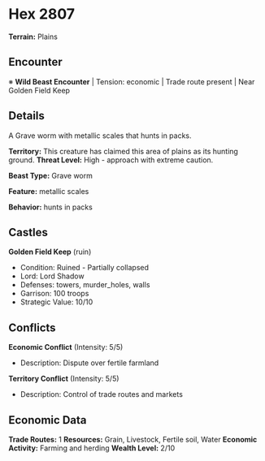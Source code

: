 # Hex 2807

**Terrain:** Plains

## Encounter
※ **Wild Beast Encounter** | Tension: economic | Trade route present | Near Golden Field Keep

## Details
A Grave worm with metallic scales that hunts in packs.

**Territory:** This creature has claimed this area of plains as its hunting ground.
**Threat Level:** High - approach with extreme caution.

**Beast Type:** Grave worm

**Feature:** metallic scales

**Behavior:** hunts in packs

## Castles
**Golden Field Keep** (ruin)
- Condition: Ruined - Partially collapsed
- Lord: Lord Shadow
- Defenses: towers, murder_holes, walls
- Garrison: 100 troops
- Strategic Value: 10/10

## Conflicts
**Economic Conflict** (Intensity: 5/5)
- Description: Dispute over fertile farmland

**Territory Conflict** (Intensity: 5/5)
- Description: Control of trade routes and markets

## Economic Data
**Trade Routes:** 1
**Resources:** Grain, Livestock, Fertile soil, Water
**Economic Activity:** Farming and herding
**Wealth Level:** 2/10

